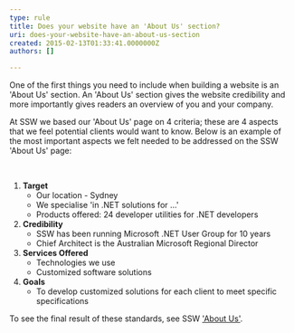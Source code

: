 ```yaml
---
type: rule
title: Does your website have an 'About Us' section?
uri: does-your-website-have-an-about-us-section
created: 2015-02-13T01:33:41.0000000Z
authors: []

---
```


 
One of the first things you need to include when building a website is an 'About       Us' section. An 'About Us' section gives the website credibility and more importantly       gives readers an overview of you and your company.

At SSW we based our 'About Us' page on 4 criteria; these are 4 aspects that we feel       potential clients would want to know. Below is an example of the most important       aspects we felt needed to be addressed on the SSW 'About Us' page:
 
​

1. **Target**
    - Our location - Sydney
    - We specialise 'in .NET solutions for ...'
    - Products offered: 24 developer utilities for .NET developers
2. **Credibility**
    - SSW has been running Microsoft .NET User Group for 10 years
    - Chief Architect is the Australian Microsoft Regional Director
3. **Services Offered**
    - Technologies we use
    - Customized software solutions
4. **Goals**
    - To develop customized solutions for each client to meet specific specifications


To see the final result of these standards, see SSW ['About Us'](http&#58;//www.ssw.com.au/ssw/Company/AboutUs.aspx).

